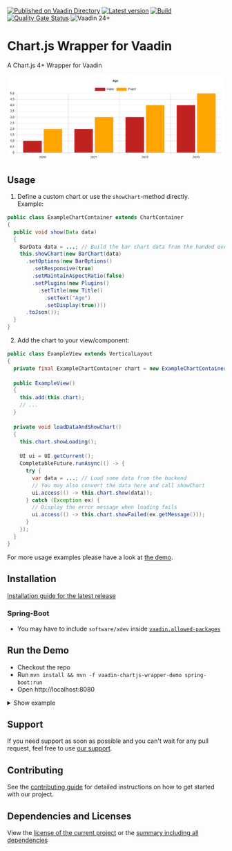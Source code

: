 [![Published on Vaadin Directory](https://img.shields.io/badge/Vaadin%20Directory-published-00b4f0?logo=vaadin)](https://vaadin.com/directory/component/vaadin-chartjs-wrapper)
[![Latest version](https://img.shields.io/maven-central/v/software.xdev/vaadin-chartjs-wrapper?logo=apache%20maven)](https://mvnrepository.com/artifact/software.xdev/vaadin-chartjs-wrapper)
[![Build](https://img.shields.io/github/actions/workflow/status/xdev-software/vaadin-chartjs-wrapper/check-build.yml?branch=develop)](https://github.com/xdev-software/vaadin-chartjs-wrapper/actions/workflows/check-build.yml?query=branch%3Adevelop)
[![Quality Gate Status](https://sonarcloud.io/api/project_badges/measure?project=xdev-software_vaadin-chartjs-wrapper&metric=alert_status)](https://sonarcloud.io/dashboard?id=xdev-software_vaadin-chartjs-wrapper)
![Vaadin 24+](https://img.shields.io/badge/Vaadin%20Platform/Flow-24+-00b4f0)

# Chart.js Wrapper for Vaadin

A Chart.js 4+ Wrapper for Vaadin

![demo](assets/demo.png)

## Usage

1. Define a custom chart or use the ``showChart``-method directly.<br/>Example:

  ```java
  public class ExampleChartContainer extends ChartContainer
  {
    public void show(Data data)
    {
      BarData data = ...; // Build the bar chart data from the handed over data
      this.showChart(new BarChart(data)
        .setOptions(new BarOptions()
          .setResponsive(true)
          .setMaintainAspectRatio(false)
          .setPlugins(new Plugins()
            .setTitle(new Title()
              .setText("Age")
              .setDisplay(true))))
        .toJson());
    }
  }
  ```

2. Add the chart to your view/component:

  ```java
  public class ExampleView extends VerticalLayout
  {
    private final ExampleChartContainer chart = new ExampleChartContainer();
    
    public ExampleView()
    {
      this.add(this.chart);
      // ...
    }
    
    private void loadDataAndShowChart()
    {
      this.chart.showLoading();
      
      UI ui = UI.getCurrent();
      CompletableFuture.runAsync(() -> {
        try {
          var data = ...; // Load some data from the backend
          // You may also convert the data here and call showChart
          ui.access(() -> this.chart.show(data));
        } catch (Exception ex) {
          // Display the error message when loading fails
          ui.access(() -> this.chart.showFailed(ex.getMessage()));
        }
      });
    }	
  }
  ```

For more usage examples please have a look at [the demo](./vaadin-chartjs-wrapper-demo/src/main/java/software/xdev/vaadin/chartjs/demo/).

## Installation
[Installation guide for the latest release](https://github.com/xdev-software/vaadin-chartjs-wrapper/releases/latest#Installation)

### Spring-Boot
* You may have to include ``software/xdev`` inside [``vaadin.allowed-packages``](https://vaadin.com/docs/latest/integrations/spring/configuration#configure-the-scanning-of-packages)

## Run the Demo
* Checkout the repo
* Run ``mvn install && mvn -f vaadin-chartjs-wrapper-demo spring-boot:run``
* Open http://localhost:8080

<details>
  <summary>Show example</summary>
  
  ![demo](assets/demo.avif)
</details>

## Support
If you need support as soon as possible and you can't wait for any pull request, feel free to use [our support](https://xdev.software/en/services/support).

## Contributing
See the [contributing guide](./CONTRIBUTING.md) for detailed instructions on how to get started with our project.

## Dependencies and Licenses
View the [license of the current project](LICENSE) or the [summary including all dependencies](https://xdev-software.github.io/vaadin-chartjs-wrapper/dependencies)
